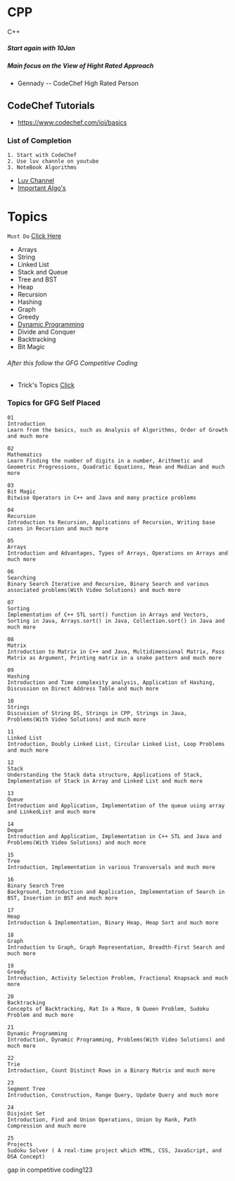 # CPP
C++
##### Start again with 10Jan 
##### Main focus on the View of Hight Rated Approach
- Gennady -- CodeChef High Rated Person 

## CodeChef Tutorials
- https://www.codechef.com/ioi/basics


### List of Completion  
```
1. Start with CodeChef 
2. Use luv channle on youtube 
3. NoteBook Algorithms 
```
- [Luv Channel ](https://www.youtube.com/playlist?list=PLauivoElc3ggagradg8MfOZreCMmXMmJ-)
- [Important Algo's](https://www.geeksforgeeks.org/top-algorithms-and-data-structures-for-competitive-programming/) 

# Topics 
```Must Do``` [Click Here](https://www.geeksforgeeks.org/must-do-coding-questions-for-companies-like-amazon-microsoft-adobe/?ref=lbp)
- Arrays
- String
- Linked List
- Stack and Queue
- Tree and BST
- Heap
- Recursion
- Hashing
- Graph
- Greedy
- [Dynamic Programming](https://www.youtube.com/playlist?list=PL_z_8CaSLPWekqhdCPmFohncHwz8TY2Go)
- Divide and Conquer
- Backtracking
- Bit Magic

###### After this follow the GFG Competitive Coding 
- Trick's Topics [Click](https://www.geeksforgeeks.org/c-tricks-competitive-programming-c-11/)

### Topics for GFG Self Placed 
```
01
Introduction
Learn from the basics, such as Analysis of Algorithms, Order of Growth and much more

02
Mathematics
Learn Finding the number of digits in a number, Arithmetic and Geometric Progressions, Quadratic Equations, Mean and Median and much more

03
Bit Magic
Bitwise Operators in C++ and Java and many practice problems

04
Recursion
Introduction to Recursion, Applications of Recursion, Writing base cases in Recursion and much more

05
Arrays
Introduction and Advantages, Types of Arrays, Operations on Arrays and much more

06
Searching
Binary Search Iterative and Recursive, Binary Search and various associated problems(With Video Solutions) and much more

07
Sorting
Implementation of C++ STL sort() function in Arrays and Vectors, Sorting in Java, Arrays.sort() in Java, Collection.sort() in Java and much more

08
Matrix
Introduction to Matrix in C++ and Java, Multidimensional Matrix, Pass Matrix as Argument, Printing matrix in a snake pattern and much more

09
Hashing
Introduction and Time complexity analysis, Application of Hashing, Discussion on Direct Address Table and much more

10
Strings
Discussion of String DS, Strings in CPP, Strings in Java, Problems(With Video Solutions) and much more

11
Linked List
Introduction, Doubly Linked List, Circular Linked List, Loop Problems and much more

12
Stack
Understanding the Stack data structure, Applications of Stack, Implementation of Stack in Array and Linked List and much more

13
Queue
Introduction and Application, Implementation of the queue using array and LinkedList and much more

14
Deque
Introduction and Application, Implementation in C++ STL and Java and Problems(With Video Solutions) and much more

15
Tree
Introduction, Implementation in various Transversals and much more

16
Binary Search Tree
Background, Introduction and Application, Implementation of Search in BST, Insertion in BST and much more

17
Heap
Introduction & Implementation, Binary Heap, Heap Sort and much more

18
Graph
Introduction to Graph, Graph Representation, Breadth-First Search and much more

19
Greedy
Introduction, Activity Selection Problem, Fractional Knapsack and much more

20
Backtracking
Concepts of Backtracking, Rat In a Maze, N Queen Problem, Sudoku Problem and much more

21
Dynamic Programming
Introduction, Dynamic Programming, Problems(With Video Solutions) and much more

22
Trie
Introduction, Count Distinct Rows in a Binary Matrix and much more

23
Segment Tree
Introduction, Construction, Range Query, Update Query and much more

24
Disjoint Set
Introduction, Find and Union Operations, Union by Rank, Path Compression and much more

25
Projects
Sudoku Solver ( A real-time project which HTML, CSS, JavaScript, and DSA Concept)
```
gap in competitive coding123
